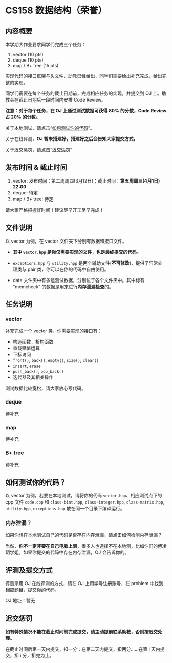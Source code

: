 # CS158 数据结构（荣誉）

## 内容概要

本学期大作业要求同学们完成三个任务：

1. vector (10 pts)
2. deque (10 pts)
3. map / B+ tree (15 pts)

实现代码的接口框架与头文件，助教已经给出，同学们需要给出补充完成，给出完整的实现。

同学们需要在每个任务的截止日期前，完成相应任务的实现，并提交到 OJ 上。助教会在截止日期后一段时间内安排 Code Review。

**注意：对于每个任务，在 OJ 上通过测试数据可获得 80% 的分数，Code Review 占 20% 的分数。**

关于本地测试，请点击“[如何测试你的代码](#如何测试你的代码)”。

关于在线评测，**OJ 暂未搭建好，搭建好之后会告知大家提交方式。**

关于迟交惩罚，请点击“[迟交惩罚](#迟交惩罚)”

## 发布时间 & 截止时间

1. vector: 发布时间：第二周周四(3月12日)；截止时间：**第五周周三(4月1日)  22:00**
2. deque: 待定
3. map / B+ tree: 待定

请大家严格把握好时间！建议尽早开工尽早完成！

## 文件说明

以 vector 为例，在 vector 文件夹下分别有数据和接口文件。

* **其中 `vector.hpp` 是你仅需要实现的文件，也是最终提交的代码。**

* `exceptions.hpp` 与 `utility.hpp` 是两个辅助文件(**不可修改**)，提供了异常处理类与 pair 类，你可以在你的代码中自由使用。
* data 文件夹中有多组测试数据，分别位于各个文件夹中。其中标有 "memcheck" 的数据是用来进行**内存泄漏检查**的。

## 任务说明

### vector

补充完成一个 vector 类，你需要实现的接口有：

* 构造函数，析构函数
* 重载赋值运算
* 下标访问
* `front()`, `back()`, `empty()`, `size()`, `clear()`
* `insert`, `erase`
* `push_back()`, `pop_back()`
* 迭代器及其相关操作

测试数据比较宽松，请大家放心写代码。

### deque

待补充

### map

待补充

### B+ tree

待补充

## 如何测试你的代码？

以 vector 为例，若要在本地测试，请将你的代码 `vector.hpp`、相应测试点下的 cpp 文件 `code.cpp`  和 `class-bint.hpp`, `class-integer.hpp`, `class-matrix.hpp`, `utility.hpp`, `exceptions.hpp` 放在同一个目录下编译运行。

### 内存泄漏？

如果你想在本地测试自己的代码是否存在内存泄漏，请点击[如何检测内存泄漏？](https://github.com/MasterJH5574/CS158-DS-Project/blob/master/tutorials/detect-memory-leak/detect-memory-leak.md)

当然，**你不一定非要在自己电脑上测**，很多人也选择不在本地测，比如你们的傅凌玥学姐。如果你提交的代码中存在内存泄漏，OJ 会告诉你的。

## 评测及提交方式

评测采用 OJ 在线评测的方式，请在 OJ 上用学号注册账号，在 problem 中找到相应题目，提交你的代码。

OJ 地址：暂无

## 迟交惩罚

**如有特殊情况不能在截止时间前完成提交，请主动提前联系助教，否则按迟交处理。**

在截止时间后第一天内提交，扣一分；在第二天内提交，扣两分……在第 i 天内提交，扣 i 分，扣完为止。
